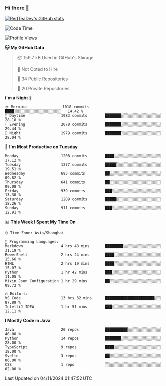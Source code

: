 ### Hi there 👋

<!--
**RedTeaDev/RedTeaDev** is a ✨ _special_ ✨ repository because its `README.md` (this file) appears on your GitHub profile.

Here are some ideas to get you started:

- 🔭 I’m currently working on ...
- 🌱 I’m currently learning ...
- 👯 I’m looking to collaborate on ...
- 🤔 I’m looking for help with ...
- 💬 Ask me about ...
- 📫 How to reach me: ...
- 😄 Pronouns: ...
- ⚡ Fun fact: ...
-->

<!--
[![wakatime](https://wakatime.com/badge/user/6b101ed0-04c0-4490-9283-eb61f2efff96.svg)](https://wakatime.com/@6b101ed0-04c0-4490-9283-eb61f2efff96)
!-->

[![RedTeaDev's GitHub stats](https://github-readme-stats.vercel.app/api?username=RedTeaDev\&include_all_commits=true)](https://github.com/anuraghazra/github-readme-stats)
<!--
[![willianrod's wakatime stats](https://github-readme-stats.vercel.app/api/wakatime?username=RedTeaDev)](https://github.com/anuraghazra/github-readme-stats)
!-->
<!--START_SECTION:waka-->
![Code Time](http://img.shields.io/badge/Code%20Time-2%2C686%20hrs%2036%20mins-blue)

![Profile Views](http://img.shields.io/badge/Profile%20Views-0-blue)

**🐱 My GitHub Data** 

> 📦 159.7 kB Used in GitHub's Storage 
 > 
> 🚫 Not Opted to Hire
 > 
> 📜 34 Public Repositories 
 > 
> 🔑 20 Private Repositories 
 > 
**I'm a Night 🦉** 

```text
🌞 Morning                1018 commits        ████░░░░░░░░░░░░░░░░░░░░░   14.42 % 
🌆 Daytime                1983 commits        ███████░░░░░░░░░░░░░░░░░░   28.10 % 
🌃 Evening                2078 commits        ███████░░░░░░░░░░░░░░░░░░   29.44 % 
🌙 Night                  1979 commits        ███████░░░░░░░░░░░░░░░░░░   28.04 % 
```
📅 **I'm Most Productive on Tuesday** 

```text
Monday                   1208 commits        ████░░░░░░░░░░░░░░░░░░░░░   17.12 % 
Tuesday                  1377 commits        █████░░░░░░░░░░░░░░░░░░░░   19.51 % 
Wednesday                693 commits         ██░░░░░░░░░░░░░░░░░░░░░░░   09.82 % 
Thursday                 641 commits         ██░░░░░░░░░░░░░░░░░░░░░░░   09.08 % 
Friday                   939 commits         ███░░░░░░░░░░░░░░░░░░░░░░   13.30 % 
Saturday                 1289 commits        █████░░░░░░░░░░░░░░░░░░░░   18.26 % 
Sunday                   911 commits         ███░░░░░░░░░░░░░░░░░░░░░░   12.91 % 
```


📊 **This Week I Spent My Time On** 

```text
🕑︎ Time Zone: Asia/Shanghai

💬 Programming Languages: 
Markdown                 4 hrs 48 mins       ████████░░░░░░░░░░░░░░░░░   31.19 % 
PowerShell               2 hrs 24 mins       ████░░░░░░░░░░░░░░░░░░░░░   15.66 % 
HTML                     2 hrs 19 mins       ████░░░░░░░░░░░░░░░░░░░░░   15.07 % 
Python                   1 hr 42 mins        ███░░░░░░░░░░░░░░░░░░░░░░   11.05 % 
Mixin Json Configuration 1 hr 29 mins        ██░░░░░░░░░░░░░░░░░░░░░░░   09.72 % 

🔥 Editors: 
VS Code                  13 hrs 32 mins      ██████████████████████░░░   87.89 % 
IntelliJ IDEA            1 hr 51 mins        ███░░░░░░░░░░░░░░░░░░░░░░   12.11 % 
```

**I Mostly Code in Java** 

```text
Java                     20 repos            ██████████░░░░░░░░░░░░░░░   40.00 % 
Python                   14 repos            ███████░░░░░░░░░░░░░░░░░░   28.00 % 
TypeScript               9 repos             ████░░░░░░░░░░░░░░░░░░░░░   18.00 % 
Svelte                   3 repos             ██░░░░░░░░░░░░░░░░░░░░░░░   06.00 % 
CSS                      1 repo              ░░░░░░░░░░░░░░░░░░░░░░░░░   02.00 % 
```




 Last Updated on 04/11/2024 01:47:52 UTC
<!--END_SECTION:waka-->


